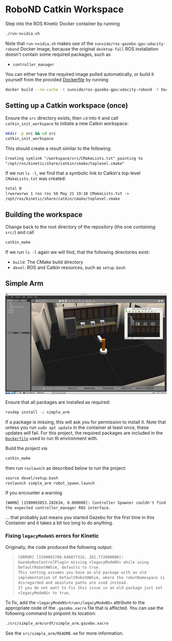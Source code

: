 # RoboND Catkin Workspace

Step into the ROS Kinetic Docker container by running

```bash
./run-nvidia.sh
```

Note that `run-nvidia.sh` makes use of the `sunside/ros-gazebo-gpu:udacity-robond`
Docker image, because the original `desktop-full` ROS installation doesn't contain some
required packages, such as

- `controller_manager`

You can either have the required image pulled automatically, or build it yourself from
the provided [Dockerfile](Dockerfile) by running

```bash
docker build --no-cache -t sunside/ros-gazebo-gpu:udacity-robond -f Dockerfile .
```

## Setting up a Catkin workspace (once)

Ensure the `src` directory exists, then `cd` into it and call `catkin_init_workspace`
to initiate a new Catkin workspace:

```bash
mkdir -p src && cd src
catkin_init_workspace
```

This should create a result similar to the following:

```
Creating symlink "/workspace/src/CMakeLists.txt" pointing to "/opt/ros/kinetic/share/catkin/cmake/toplevel.cmake"
```

If we run `ls -l`, we find that a symbolic link to Catkin's top-level `CMakeLists.txt` was created:

```
total 0
lrwxrwxrwx 1 ros ros 50 May 21 19:10 CMakeLists.txt -> /opt/ros/kinetic/share/catkin/cmake/toplevel.cmake
```

## Building the workspace

Change back to the root directory of the repository (the one _containing_ `src/`) and call

```bash
catkin_make
```

If we run `ls -l` again we will find, that the following directories exist:

- `build`: The CMake build directory
- `devel`: ROS and Catkin resources, such as `setup.bash`

## Simple Arm

![The Simple Arm simulation environment](.readme/simple_arm.jpg)

Ensure that all packages are installed as required:

```bash
rosdep install -i simple_arm
```

If a package is missing, this will ask you for permission to
install it. Note that unless you run `sudo apt update` in the
container at least once, these updates will fail. For this project,
the required packages are included in the [`Dockerfile`](Dockerfile)
used to run th environment with.

Build the project via

```bash
catkin_make
```

then run `roslaunch` as described below to run the project:

```
source devel/setup.bash
roslaunch simple_arm robot_spawn.launch
```

If you encounter a warning

```
[WARN] [1590093853.282634, 0.000000]: Controller Spawner couldn't find the expected controller_manager ROS interface.
```

… that probably just means you started Gazebo for the first time in this Container
and it takes a bit too long to do anything.


### Fixing `legacyModeNS` errors for Kinetic

Originally, the code produced the following output:

> ```
> [ERROR] [1590091780.648877316, 261.772000000]: GazeboRosControlPlugin missing <legacyModeNS> while using DefaultRobotHWSim, defaults to true.
> This setting assumes you have an old package with an old implementation of DefaultRobotHWSim, where the robotNamespace is disregarded and absolute paths are used instead.
> If you do not want to fix this issue in an old package just set <legacyModeNS> to true.
> ```

To fix, add the `<legacyModeNS>true</legacyModeNS>` attribute to the appropriate node of the `.gazebo.xacro` file that is affected. You can
use the following command to pinpoint its location:

```bash
./src/simple_arm/urdf/simple_arm.gazebo.xacro
```

See the `src/simple_arm/README.md` for more information.
